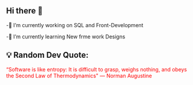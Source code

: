 ## Hi there 👋

<!--
**vooturiavinash/vooturiavinash** is a ✨ _special_ ✨ repository because its `README.md` (this file) appears on your GitHub profile.

Here are some ideas to get you started:
-->

-🔭 I’m currently working on SQL and Front-Development 


-🌱 I’m currently learning New frme work Designs

 


## 💡 Random Dev Quote:
<!-- QUOTE START -->
<span style="color:red;">“Software is like entropy: It is difficult to grasp, weighs nothing, and obeys the Second Law of Thermodynamics"
— Norman Augustine</span>
<!-- QUOTE END -->



